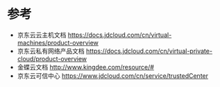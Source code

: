 # 参考 

- 京东云云主机文档 https://docs.jdcloud.com/cn/virtual-machines/product-overview 
- 京东云私有网络产品文档 https://docs.jdcloud.com/cn/virtual-private-cloud/product-overview 
- 金蝶云文档 http://www.kingdee.com/resource/#
- 京东云可信中心 https://www.jdcloud.com/cn/service/trustedCenter

